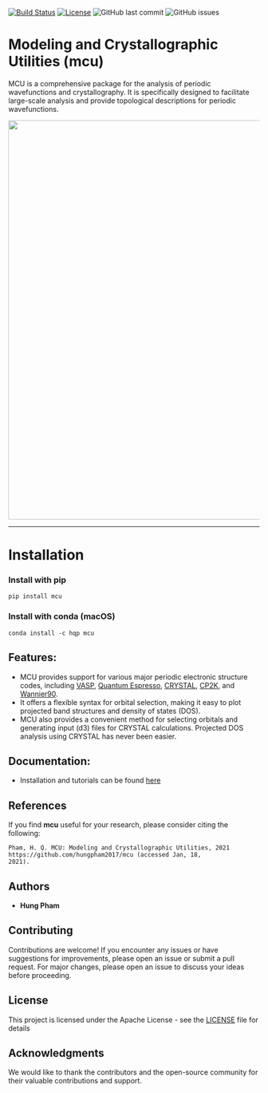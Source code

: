 [![Build Status](https://travis-ci.com/hungpham2017/mcu.svg?branch=master)](https://travis-ci.com/hungpham2017/mcu)
[![License](https://img.shields.io/badge/License-Apache%202.0-blue.svg)](https://opensource.org/licenses/Apache-2.0)
![GitHub last commit](https://img.shields.io/github/last-commit/hungpham2017/mcu.svg?color=gold)
![GitHub issues](https://img.shields.io/github/issues-raw/hungpham2017/mcu.svg?color=crimson)
<!-- ![Codecov](https://img.shields.io/codecov/c/github/hungpham2017/mcu.svg?color=crimson) -->

# Modeling and Crystallographic Utilities (mcu)
MCU is a comprehensive package for the analysis of periodic wavefunctions and crystallography. It is specifically designed to facilitate large-scale analysis and provide topological descriptions for periodic wavefunctions.

<img src="https://github.com/hungpham2017/mcu/blob/gh-pages/docs/image/quicklook.png" width="800" align="middle">

---

# Installation

### Install with pip

```
pip install mcu
```

### Install with conda (macOS)
```
conda install -c hqp mcu
```

## Features:
- MCU provides support for various major periodic electronic structure codes, including [VASP](https://www.vasp.at/), [Quantum Espresso](https://www.quantum-espresso.org/), [CRYSTAL](https://www.crystal.unito.it/), [CP2K](https://www.cp2k.org/), and [Wannier90](http://www.wannier.org/).
- It offers a flexible syntax for orbital selection, making it easy to plot projected band structures and density of states (DOS).
- MCU also provides a convenient method for selecting orbitals and generating input (d3) files for CRYSTAL calculations. Projected DOS analysis using CRYSTAL has never been easier.

## Documentation:
-  Installation and tutorials can be found [here](https://hungqpham.com/mcu/)

## References
If you find **mcu** useful for your research, please consider citing the following:

```
Pham, H. Q. MCU: Modeling and Crystallographic Utilities, 2021 https://github.com/hungpham2017/mcu (accessed Jan, 18,
2021).
```

## Authors
- **Hung Pham**

## Contributing
Contributions are welcome! If you encounter any issues or have suggestions for improvements, please open an issue or submit a pull request. For major changes, please open an issue to discuss your ideas before proceeding.

## License
This project is licensed under the Apache License - see the [LICENSE](LICENSE) file for details

## Acknowledgments
We would like to thank the contributors and the open-source community for their valuable contributions and support.